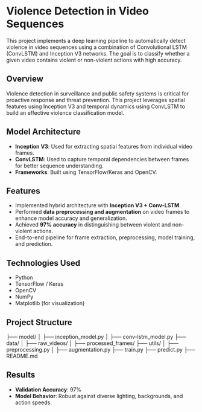 # Violence Detection in Video Sequences

This project implements a deep learning pipeline to automatically detect violence in video sequences using a combination of Convolutional LSTM (ConvLSTM) and Inception V3 networks. The goal is to classify whether a given video contains violent or non-violent actions with high accuracy.

## Overview

Violence detection in surveillance and public safety systems is critical for proactive response and threat prevention. This project leverages spatial features using Inception V3 and temporal dynamics using ConvLSTM to build an effective violence classification model.

## Model Architecture

- **Inception V3**: Used for extracting spatial features from individual video frames.
- **ConvLSTM**: Used to capture temporal dependencies between frames for better sequence understanding.
- **Frameworks**: Built using TensorFlow/Keras and OpenCV.

## Features

- Implemented hybrid architecture with **Inception V3 + Conv-LSTM**.
- Performed **data preprocessing and augmentation** on video frames to enhance model accuracy and generalization.
- Achieved **97% accuracy** in distinguishing between violent and non-violent actions.
- End-to-end pipeline for frame extraction, preprocessing, model training, and prediction.

## Technologies Used

- Python
- TensorFlow / Keras
- OpenCV
- NumPy
- Matplotlib (for visualization)

## Project Structure

├── model/
│ ├── inception_model.py
│ ├── conv-lstm_model.py
├── data/
│ ├── raw_videos/
│ ├── processed_frames/
├── utils/
│ ├── preprocessing.py
│ ├── augmentation.py
├── train.py
├── predict.py
├── README.md


## Results

- **Validation Accuracy**: 97%
- **Model Behavior**: Robust against diverse lighting, backgrounds, and action speeds.
